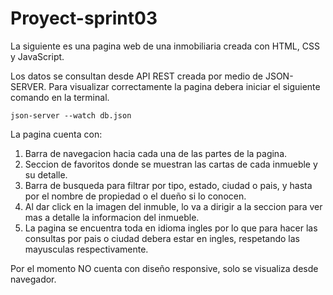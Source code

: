 # Proyect-sprint03

La siguiente es una pagina web de una inmobiliaria creada con HTML, CSS y JavaScript.

Los datos se consultan desde API REST creada por medio de JSON-SERVER.
Para visualizar correctamente la pagina debera iniciar el siguiente comando en la terminal.

```
json-server --watch db.json
```

La pagina cuenta con:

1. Barra de navegacion hacia cada una de las partes de la pagina.
2. Seccion de favoritos donde se muestran las cartas de cada inmueble y su detalle.
3. Barra de busqueda para filtrar por tipo, estado, ciudad o pais, y hasta por el nombre de propiedad o el dueño si lo conocen.
4. Al dar click en la imagen del inmuble, lo va a dirigir a la seccion para ver mas a detalle la informacion del inmueble.
5. La pagina se encuentra toda en idioma ingles por lo que para hacer las consultas por pais o ciudad debera estar en ingles, respetando las mayusculas respectivamente.

Por el momento NO cuenta con diseño responsive, solo se visualiza desde navegador.
